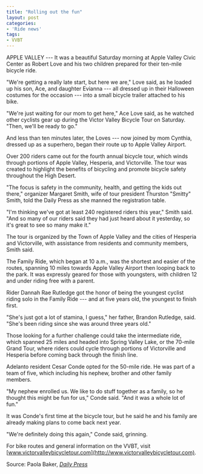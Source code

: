 ```yaml
---
title: "Rolling out the fun"
layout: post
categories:
- 'Ride news'
tags:
- VVBT
---
```


APPLE VALLEY --- It was a beautiful Saturday morning at Apple Valley Civic Center as Robert Love and his two children prepared for their ten-mile bicycle ride.

"We're getting a really late start, but here we are," Love said, as he loaded up his son, Ace, and daughter Evianna --- all dressed up in their Halloween costumes for the occasion --- into a small bicycle trailer attached to his bike.

"We're just waiting for our mom to get here," Ace Love said, as he watched other cyclists gear up during the Victor Valley Bicycle Tour on Saturday. "Then, we'll be ready to go."

And less than ten minutes later, the Loves --- now joined by mom Cynthia, dressed up as a superhero, began their route up to Apple Valley Airport.

Over 200 riders came out for the fourth annual bicycle tour, which winds through portions of Apple Valley, Hesperia, and Victorville. The tour was created to highlight the benefits of bicycling and promote bicycle safety throughout the High Desert.

"The focus is safety in the community, health, and getting the kids out there," organizer Margaret Smith, wife of tour president Thurston "Smitty" Smith, told the Daily Press as she manned the registration table.

"I'm thinking we've got at least 240 registered riders this year," Smith said. "And so many of our riders said they had just heard about it yesterday, so it's great to see so many make it."

The tour is organized by the Town of Apple Valley and the cities of Hesperia and Victorville, with assistance from residents and community members, Smith said.

The Family Ride, which began at 10 a.m., was the shortest and easier of the routes, spanning 10 miles towards Apple Valley Airport then looping back to the park. It was expressly geared for those with youngsters, with children 12 and under riding free with a parent.

Rider Dannah Rae Rutledge got the honor of being the youngest cyclist riding solo in the Family Ride --- and at five years old, the youngest to finish first.

"She's just got a lot of stamina, I guess," her father, Brandon Rutledge, said. "She's been riding since she was around three years old."

Those looking for a further challenge could take the intermediate ride, which spanned 25 miles and headed into Spring Valley Lake, or the 70-mile Grand Tour, where riders could cycle through portions of Victorville and Hesperia before coming back through the finish line.

Adelanto resident Cesar Conde opted for the 50-mile ride. He was part of a team of five, which including his nephew, brother and other family members.

"My nephew enrolled us. We like to do stuff together as a family, so he thought this might be fun for us," Conde said. "And it was a whole lot of fun."

It was Conde's first time at the bicycle tour, but he said he and his family are already making plans to come back next year.

"We're definitely doing this again," Conde said, grinning.

For bike routes and general information on the VVBT, visit [www.victorvalleybicycletour.com](http://www.victorvalleybicycletour.com).

Source: Paola Baker, [*Daily Press*](https://www.vvdailypress.com)
